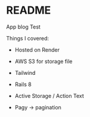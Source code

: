 # README

App blog Test

Things I covered:

* Hosted on Render

* AWS S3 for storage file

* Tailwind

* Rails 8 

* Active Storage / Action Text

* Pagy -> pagination


